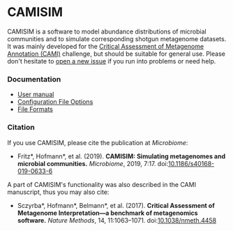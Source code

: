 # CAMISIM

CAMISIM is a software to model abundance distributions of microbial communities and to simulate corresponding shotgun metagenome datasets.
It was mainly developed for the [Critical Assessment of Metagenome Annotation (CAMI)](http://microbiome-cosi.org/cami) challenge, but should be suitable for general use. Please don't hesitate to [open a new issue](https://github.com/CAMI-challenge/CAMISIM/issues) if you run into problems or need help.

### Documentation 
* [User manual](https://github.com/CAMI-challenge/CAMISIM/wiki/User-manual)
* [Configuration File Options](https://github.com/CAMI-challenge/CAMISIM/wiki/Configuration-File-Options)
* [File Formats](https://github.com/CAMI-challenge/CAMISIM/wiki/File-Formats)

### Citation

If you use CAMISIM, please cite the publication at *Microbiome*:
* Fritz*, Hofmann*, et al. (2019). **CAMISIM: Simulating metagenomes and microbial communities.** *Microbiome*, 2019, 7:17. doi:[10.1186/s40168-019-0633-6](https://doi.org/10.1186/s40168-019-0633-6)

A part of CAMISIM's functionality was also described in the CAMI manuscript, thus you may also cite:
* Sczyrba*, Hofmann*, Belmann*, et al. (2017). **Critical Assessment of Metagenome Interpretation—a benchmark of metagenomics software.** *Nature Methods*, 14, 11:1063–1071. doi:[10.1038/nmeth.4458](https://doi.org/10.1038/nmeth.4458)
